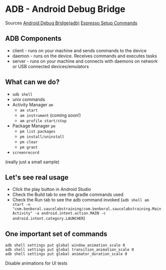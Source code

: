 # ADB - Android Debug Bridge

Sources
[Android Debug Bridge(adb)](https://developer.android.com/studio/command-line/adb)
[Espresso Setup Commands](https://developer.android.com/training/testing/espresso/setup)

## ADB Components
 * client - runs on your machine and sends commands to the device
 * daemon - runs on the device. Receives commands and executes tasks
 * server - runs on your machine and connects with daemons on network or USB connected devices/emulators

## What can we do?
 * `adb shell`
  * unix commands
  * Activity Manager `am`
    * `am start`
    * `am instrument` (coming soon!)
    * `am profile start/stop`
  * Package Manager `pm`
    * `pm list packages`
    * `pm install/uninstall`
    * `pm clear`
    * `pm grant`
  * `screenrecord`
  
 (really just a small sample)
 
 ## Let's see real usage
 
 * Click the play button in Android Studio
 * Check the Build tab to see the gradle commands used
 * Check the Run tab to see the adb command invoked (`adb shell am start -n "com.benboral.saucelabstraining/com.benboral.saucelabstraining.MainActivity" -a android.intent.action.MAIN -c android.intent.category.LAUNCHER`)
 
 ## One important set of commands
 
 ```shell script
adb shell settings put global window_animation_scale 0
adb shell settings put global transition_animation_scale 0
adb shell settings put global animator_duration_scale 0
```

Disable animations for UI tests